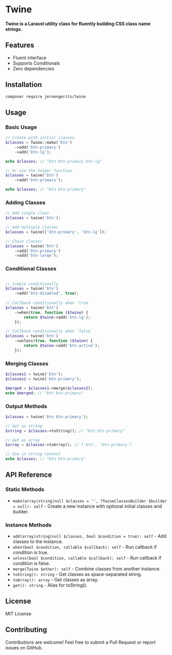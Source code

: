 # Twine

**Twine is a Laravel utility class for fluently building CSS class name strings.**

## Features

- Fluent interface
- Supports Conditionals
- Zero dependencies

## Installation

```bash
composer require jeroengerits/twine
```

## Usage

### Basic Usage

```php
// Create with initial classes
$classes = Twime::make('btn')
    ->add('btn-primary')
    ->add('btn-lg');

echo $classes; // "btn btn-primary btn-lg"

// Or use the helper function
$classes = twine('btn')
    ->add('btn-primary');

echo $classes; // "btn btn-primary"
```

### Adding Classes

```php
// Add single class
$classes = twine('btn');

// Add multiple classes
$classes = twine(['btn-primary', 'btn-lg']);

// Chain classes
$classes = twine('btn')
    ->add('btn-primary')
    ->add('btn-large');

```

### Conditional Classes

```php

// Simple conditionally
$classes = twine('btn')
    ->add('btn-disabled', true);
    
// Callback conditionally when `true`
$classes = twine('btn')
    ->when(true, function ($twine) {
        return $twine->add('btn-lg');
    });

// Callback conditionally when `false`
$classes = twine('btn')
    ->unless(true, function ($twine) {
        return $twine->add('btn-active');
    });
```

### Merging Classes

```php
$classes1 = twine('btn');
$classes2 = twine('btn-primary');

$merged = $classes1->merge($classes2);
echo $merged; // "btn btn-primary"
```

### Output Methods

```php
$classes = twine('btn btn-primary');

// Get as string
$string = $classes->toString(); // "btn btn-primary"

// Get as array
$array = $classes->toArray(); // ['btn', 'btn-primary']

// Use in string context
echo $classes; // "btn btn-primary"
```

## API Reference

### Static Methods

- `make(array|string|null $classes = '', ?TwineClassesBuilder $builder = null): self` - Create a new instance with optional initial classes and builder.

### Instance Methods

- `add(array|string|null $classes, bool $condition = true): self` - Add classes to the instance.
- `when(bool $condition, callable $callback): self` - Run callback if condition is true.
- `unless(bool $condition, callable $callback): self` - Run callback if condition is false.
- `merge(Twine $other): self` - Combine classes from another instance.
- `toString(): string` - Get classes as space-separated string.
- `toArray(): array` - Get classes as array.
- `get(): string` - Alias for toString().

## License

MIT License

## Contributing

Contributions are welcome! Feel free to submit a Pull Request or report issues on GitHub.
